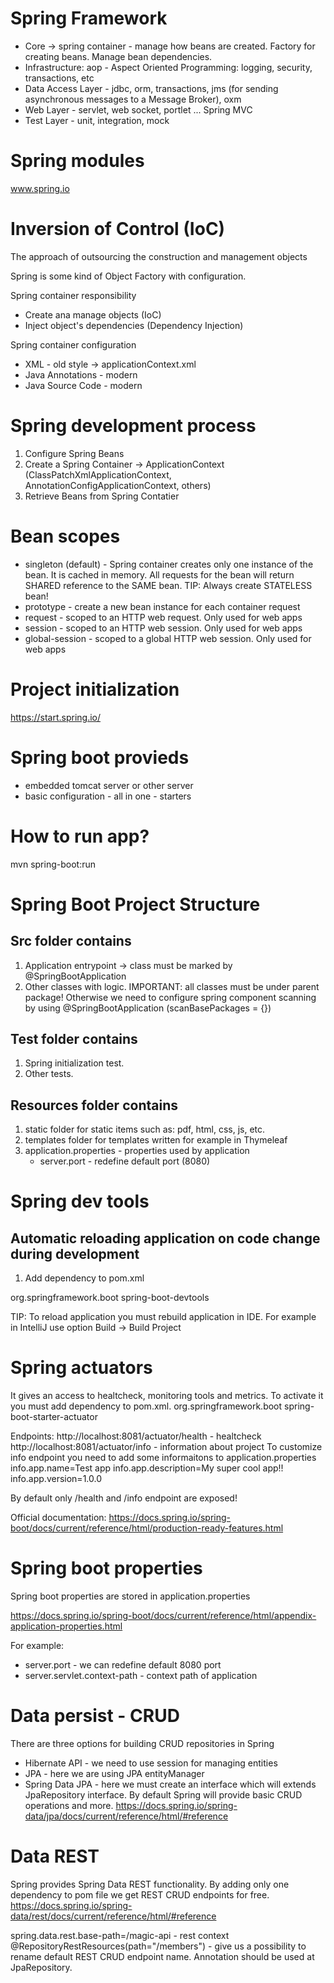# Spring Framework
- Core -> spring container - manage how beans are created. Factory for creating beans. Manage bean dependencies.
- Infrastructure: aop - Aspect Oriented Programming: logging, security, transactions, etc
- Data Access Layer - jdbc, orm, transactions, jms (for sending asynchronous messages to a Message Broker), oxm 
- Web Layer - servlet, web socket, portlet ... Spring MVC
- Test Layer - unit, integration, mock

# Spring modules
www.spring.io

# Inversion of Control (IoC)
The approach of outsourcing the construction and management objects

Spring is some kind of Object Factory with configuration.

Spring container responsibility
- Create ana manage objects (IoC)
- Inject object's dependencies (Dependency Injection)

Spring container configuration
- XML - old style -> applicationContext.xml
- Java Annotations - modern
- Java Source Code - modern

# Spring development process
1. Configure Spring Beans
2. Create a Spring Container -> ApplicationContext (ClassPatchXmlApplicationContext, AnnotationConfigApplicationContext, others)
3. Retrieve Beans from Spring Contatier 


# Bean scopes
- singleton (default) - Spring container creates only one instance of the bean. It is cached in memory. 
All requests for the bean will return SHARED reference to the SAME bean. TIP: Always create STATELESS bean!
- prototype - create a new bean instance for each container request
- request - scoped to an HTTP web request. Only used for web apps
- session - scoped to an HTTP web session. Only used for web apps
- global-session - scoped to a global HTTP web session. Only used for web apps

# Project initialization 

https://start.spring.io/

# Spring boot provieds
- embedded tomcat server or other server
- basic configuration - all in one - starters

# How to run app?
mvn spring-boot:run

# Spring Boot Project Structure
## Src folder contains
1. Application entrypoint -> class must be marked by @SpringBootApplication
2. Other classes with logic. IMPORTANT: all classes must be under parent package!
Otherwise we need to configure spring component scanning by using @SpringBootApplication (scanBasePackages = {})

## Test folder contains
1. Spring initialization test.
2. Other tests.

## Resources folder contains
1. static folder for static items such as: pdf, html, css, js, etc.
2. templates folder for templates written for example in Thymeleaf
3. application.properties - properties used by application 
	- server.port - redefine default port (8080)

# Spring dev tools
## Automatic reloading application on code change during development

1. Add dependency to pom.xml
<dependency>
	<groupId>org.springframework.boot</groupId>
	<artifactId>spring-boot-devtools</artifactId>
</dependency>

TIP: To reload application you must rebuild application in IDE. For example in IntelliJ use option Build -> Build Project 

# Spring actuators

It gives an access to healtcheck, monitoring tools and metrics.
To activate it you must add dependency to pom.xml.
<dependency>
	<groupId>org.springframework.boot</groupId>
	<artifactId>spring-boot-starter-actuator</artifactId>
</dependency>

Endpoints:
	http://localhost:8081/actuator/health - healtcheck
	http://localhost:8081/actuator/info - information about project
		To customize info endpoint you need to add some informaitons to application.properties
			info.app.name=Test app
			info.app.description=My super cool app!!
			info.app.version=1.0.0

By default only /health and /info endpoint are exposed!

Official documentation: https://docs.spring.io/spring-boot/docs/current/reference/html/production-ready-features.html

# Spring boot properties
Spring boot properties are stored in application.properties

https://docs.spring.io/spring-boot/docs/current/reference/html/appendix-application-properties.html

For example:
- server.port - we can redefine default 8080 port
- server.servlet.context-path - context path of application

# Data persist - CRUD 
There are three options for building CRUD repositories in Spring
- Hibernate API - we need to use session for managing entities
- JPA - here we are using JPA entityManager
- Spring Data JPA - here we must create an interface which will extends JpaRepository interface. By default Spring
will provide basic CRUD operations and more.
https://docs.spring.io/spring-data/jpa/docs/current/reference/html/#reference


# Data REST
Spring provides Spring Data REST functionality. By adding only one dependency to pom file we get REST CRUD endpoints for free.
https://docs.spring.io/spring-data/rest/docs/current/reference/html/#reference

spring.data.rest.base-path=/magic-api - rest context
@RepositoryRestResources(path="/members") - give us a possibility to rename default REST CRUD endpoint name.
Annotation should be used at JpaRepository.   
